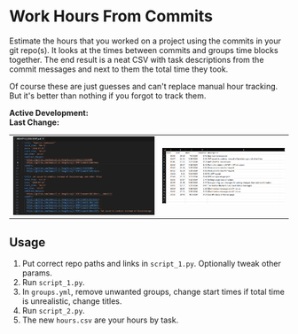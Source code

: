 # Work Hours From Commits
Estimate the hours that you worked on a project using the commits in your git repo(s). It looks at the times between commits and groups time blocks together. The end result is a neat CSV with task descriptions from the commit messages and next to them the total time they took.

Of course these are just guesses and can't replace manual hour tracking. But it's better than nothing if you forgot to track them.

**Active Development:** <br>
**Last Change:** <br>

| | |
| :---: | :---: |
| ![](/Screenshots/1-Output-YML.png) | ![](/Screenshots/2-Output-CSV.png) |

## Usage
1. Put correct repo paths and links in `script_1.py`. Optionally tweak other params.
2. Run `script_1.py`.
3. In `groups.yml`, remove unwanted groups, change start times if total time is unrealistic, change titles.
4. Run `script_2.py`.
5. The new `hours.csv` are your hours by task.
